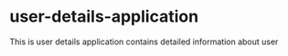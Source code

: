 # user-details-application
This is user details application contains detailed information about user
